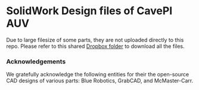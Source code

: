 # SolidWork Design files of CavePI AUV

Due to large filesize of some parts, they are not uploaded directly to this repo. Please refer to this shared [Dropbox folder](www.somelink.com) to download all the files.

### Acknowledgements

We gratefully acknowledge the following entities for their the open-source CAD designs of various parts: Blue Robotics, GrabCAD, and McMaster-Carr.
